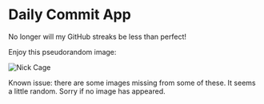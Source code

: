 Daily Commit App
================
No longer will my GitHub streaks be less than perfect!

Enjoy this pseudorandom image:

![Nick Cage](http://www.placecage.com/100/600 "Nick Cage")

Known issue: there are some images missing from some of these. It seems a little random. Sorry if no image has appeared.